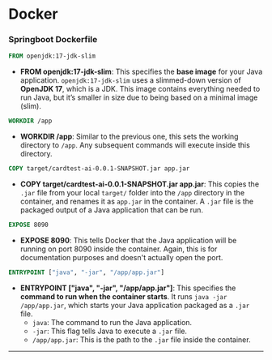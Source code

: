 # Docker

### Springboot Dockerfile 

```Dockerfile
FROM openjdk:17-jdk-slim
```
- **FROM openjdk:17-jdk-slim**: This specifies the **base image** for your Java application. `openjdk:17-jdk-slim` uses a slimmed-down version of **OpenJDK 17**, which is a JDK. This image contains everything needed to run Java, but it’s smaller in size due to being based on a minimal image (slim).

```Dockerfile
WORKDIR /app
```
- **WORKDIR /app**: Similar to the previous one, this sets the working directory to `/app`. Any subsequent commands will execute inside this directory.

```Dockerfile
COPY target/cardtest-ai-0.0.1-SNAPSHOT.jar app.jar
```
- **COPY target/cardtest-ai-0.0.1-SNAPSHOT.jar app.jar**: This copies the `.jar` file from your local `target/` folder into the `/app` directory in the container, and renames it as `app.jar` in the container. A `.jar` file is the packaged output of a Java application that can be run.

```Dockerfile
EXPOSE 8090
```
- **EXPOSE 8090**: This tells Docker that the Java application will be running on port 8090 inside the container. Again, this is for documentation purposes and doesn't actually open the port.

```Dockerfile
ENTRYPOINT ["java", "-jar", "/app/app.jar"]
```
- **ENTRYPOINT ["java", "-jar", "/app/app.jar"]**: This specifies the **command to run when the container starts**. It runs `java -jar /app/app.jar`, which starts your Java application packaged as a `.jar` file. 
    - `java`: The command to run the Java application.
    - `-jar`: This flag tells Java to execute a `.jar` file.
    - `/app/app.jar`: This is the path to the `.jar` file inside the container.

---
